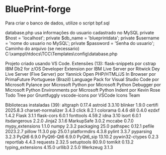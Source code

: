 # BluePrint-forge
Para criar o banco de dados, utilize o script bpf.sql

database.php usa informações do usuario cadastrado no MySQL
    private $host = 'localhost';
    private $db_name = 'blueprintdata';
    private $username = 'nome do usuario no MySQL';
    private $password = 'Senha do usuario';
Caminho do arquivo (se necessario)
C:\xampp\htdocs\TCC\Templates\config\database.php

Projeto criado usando VS Code.
Extensões (13):
    flask-snippets por cstrap
    IBM Db2 for z/OS Developer Extension por IBM
    Live Server por Ritwick Dey
    Live Server (Five Server) por Yannick
    Open PHP/HTML/JS In Browser por PrimaFuture
    Portuguese (Brazil) Language Pack for Visual Studio Code  por Microsoft
    Pylance por Microsoft
    Python por Microsoft
    Python Debugger por Microsoft
    Python Environments por Microsoft
    Python Indent por Kevin Rose
    Todo Tree por Gruntfuggly
    vscode-icons por VSCode Icons Team

Bibliotecas instaladas (39):
    altgraph           0.17.4
    astroid            3.3.10
    blinker            1.9.0
    certifi            2025.8.3
    charset-normalizer 3.4.3
    click              8.2.1
    colorama           0.4.6
    dill               0.4.0
    ezdxf              1.4.2
    Flask              3.1.1
    flask-cors         6.0.1
    fonttools          4.59.2
    idna               3.10
    isort              6.0.1
    itsdangerous       2.2.0
    Jinja2             3.1.6
    MarkupSafe         3.0.2
    mccabe             0.7.0
    mypy_extensions    1.1.0
    numpy              2.3.2
    packaging          25.0
    pathspec           0.12.1
    pefile             2023.2.7
    pillow             11.3.0
    pip                25.0.1
    platformdirs       4.3.8
    pylint             3.3.7
    pyparsing          3.2.3
    PyQt6              6.9.0
    PyQt6-Qt6          6.9.0
    PyQt6_sip          13.10.2
    pywin32-ctypes     0.2.3
    reportlab          4.4.3
    requests           2.32.5
    setuptools         80.9.0
    tomlkit            0.13.2
    typing_extensions  4.15.0
    urllib3            2.5.0
    Werkzeug           3.1.3
